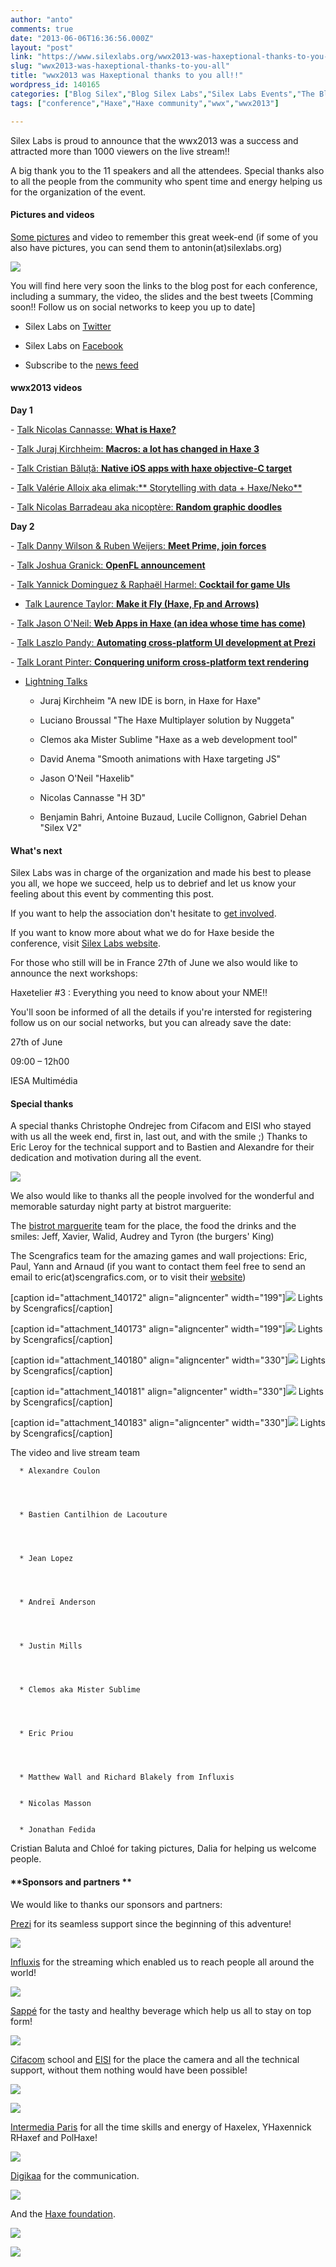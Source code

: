 ```yaml
---
author: "anto"
comments: true
date: "2013-06-06T16:36:56.000Z"
layout: "post"
link: "https://www.silexlabs.org/wwx2013-was-haxeptional-thanks-to-you-all/"
slug: "wwx2013-was-haxeptional-thanks-to-you-all"
title: "wwx2013 was Haxeptional thanks to you all!!"
wordpress_id: 140165
categories: ["Blog Silex","Blog Silex Labs","Silex Labs Events","The Blog"]
tags: ["conference","Haxe","Haxe community","wwx","wwx2013"]

---
```

Silex Labs is proud to announce that the wwx2013 was a success and attracted more than 1000 viewers on the live stream!!

A big thank you to the 11 speakers and all the attendees. Special thanks also to all the people from the community who spent time and energy helping us for the organization of the event.


#### **Pictures and videos**


[Some pictures](https://plus.google.com/photos/108940696681231990724/albums/5883769677608474113?banner=pwa) and video to remember this great week-end (if some of you also have pictures, you can send them to antonin(at)silexlabs.org)




[![](https://www.silexlabs.org/wp-content/uploads/2013/05/IMG_2030-687x257.jpg)](https://www.silexlabs.org/140165/the-blog/wwx2013-was-haxeptional-thanks-to-you-all/attachment/img_2030/)


You will find here very soon the links to the blog post for each conference, including a summary, the video, the slides and the best tweets [Comming soon!! Follow us on social networks to keep you up to date]




  * Silex Labs on [Twitter](https://twitter.com/silexlabs)




  * Silex Labs on [Facebook](https://www.facebook.com/silex.labs.3)




  * Subscribe to the [news feed](http://feedburner.google.com/fb/a/mailverify?uri=SilexLabsBlogEn)





#### **wwx2013 videos**




**Day 1**






- [Talk Nicolas Cannasse: **What is Haxe?**](https://www.silexlabs.org/140469/the-blog/wwx2013-speech-nicolas-cannasse-what-is-haxe/)

- [Talk Juraj Kirchheim: **Macros: a lot has changed in Haxe 3**](https://www.silexlabs.org/?p=142242)

- [Talk Cristian Băluță: **Native iOS apps with haxe objective-C target**](https://www.silexlabs.org/?p=142686)

- [Talk Valérie Alloix aka elimak:** Storytelling with data + Haxe/Neko**](https://www.silexlabs.org/?p=142722)

- [Talk Nicolas Barradeau aka nicoptère: **Random graphic doodles**](https://www.silexlabs.org/?p=142737)

**Day 2**

- [Talk Danny Wilson & Ruben Weijers: **Meet Prime, join forces**](https://www.silexlabs.org/?p=142746)

- [Talk Joshua Granick: **OpenFL announcement**](https://www.silexlabs.org/?p=142542)

- [Talk Yannick Dominguez & Raphaël Harmel: **Cocktail for game UIs**](https://www.silexlabs.org/?p=142483)

- [Talk Laurence Taylor: **Make it Fly (Haxe, Fp and Arrows)**](https://www.silexlabs.org/143188/the-blog/blog-silex-labs/wwx2013-speech-laurence-taylor-make-it-fly-haxe-fp-and-arrows/)

- [Talk Jason O'Neil: **Web Apps in Haxe (an idea whose time has come)**](https://www.silexlabs.org/?p=142800)

- [Talk Laszlo Pandy: **Automating cross-platform UI development at Prezi**](https://www.silexlabs.org/?p=142721)

- [Talk Lorant Pinter: **Conquering uniform cross-platform text rendering**](https://www.silexlabs.org/?p=142774)

- [Lightning Talks](https://www.silexlabs.org/?p=143115)




  * Juraj Kirchheim "A new IDE is born, in Haxe for Haxe"


  * Luciano Broussal "The Haxe Multiplayer solution by Nuggeta"


  * Clemos aka Mister Sublime "Haxe as a web development tool"


  * David Anema "Smooth animations with Haxe targeting JS"


  * Jason O'Neil "Haxelib"


  * Nicolas Cannasse "H 3D"


  * Benjamin Bahri, Antoine Buzaud, Lucile Collignon, Gabriel Dehan "Silex V2"







#### **What's next**


Silex Labs was in charge of the organization and made his best to please you all, we hope we succeed, help us to debrief and let us know your feeling about this event by commenting this post.

If you want to help the association don't hesitate to [get involved](https://www.silexlabs.org/silexlabs/join/).

If you want to know more about what we do for Haxe beside the conference, visit [Silex Labs website](https://www.silexlabs.org/silexlabs/services/).

For those who still will be in France 27th of June we also would like to announce the next workshops:

Haxetelier #3 : Everything you need to know about your NME!!

You'll soon be informed of all the details if you're intersted for registering follow us on our social networks, but you can already save the date:

27th of June

09:00 – 12h00

IESA Multimédia


#### **Special thanks**


A special thanks Christophe Ondrejec from Cifacom and EISI who stayed with us all the week end, first in, last out, and with the smile ;) Thanks to Eric Leroy for the technical support and to Bastien and Alexandre for their dedication and motivation during all the event.


[![](https://www.silexlabs.org/wp-content/uploads/2013/05/Capture-d’écran-2013-05-31-à-15.57.57-687x348.png)](https://www.silexlabs.org/140165/the-blog/wwx2013-was-haxeptional-thanks-to-you-all/attachment/capture-decran-2013-05-31-a-15-57-57/)


We also would like to thanks all the people involved for the wonderful and memorable saturday night party at bistrot marguerite:

The [bistrot marguerite](https://www.facebook.com/BistrotMarguerite) team for the place, the food the drinks and the smiles: Jeff, Xavier, Walid, Audrey and Tyron (the burgers' King)

The Scengrafics team for the amazing games and wall projections: Eric, Paul, Yann and Arnaud (if you want to contact them feel free to send an email to eric(at)scengrafics.com, or to visit their [website](http://www.scengrafics.com))

[caption id="attachment_140172" align="aligncenter" width="199"][![](https://www.silexlabs.org/wp-content/uploads/2013/05/scengrafics_haxe_2013_0-199x300.jpg)](http://www.scengrafics.com) Lights by Scengrafics[/caption]

[caption id="attachment_140173" align="aligncenter" width="199"][![](https://www.silexlabs.org/wp-content/uploads/2013/05/scengrafics_haxe_2013_3-199x300.jpg)](http://www.scengrafics.com) Lights by Scengrafics[/caption]

[caption id="attachment_140180" align="aligncenter" width="330"][![](https://www.silexlabs.org/wp-content/uploads/2013/05/scengrafics_haxe_2013_43-687x456.jpg)](http://www.scengrafics.com) Lights by Scengrafics[/caption]

[caption id="attachment_140181" align="aligncenter" width="330"][![](https://www.silexlabs.org/wp-content/uploads/2013/05/scengrafics_haxe_2013_51-687x456.jpg)](http://www.scengrafics.com) Lights by Scengrafics[/caption]

[caption id="attachment_140183" align="aligncenter" width="330"][![](https://www.silexlabs.org/wp-content/uploads/2013/05/IMG_11151-687x457.jpg)](http://www.scengrafics.com) Lights by Scengrafics[/caption]

The video and live stream team






      * Alexandre Coulon




      * Bastien Cantilhion de Lacouture




      * Jean Lopez




      * Andreï Anderson




      * Justin Mills




      * Clemos aka Mister Sublime




      * Eric Priou




      * Matthew Wall and Richard Blakely from Influxis


      * Nicolas Masson


      * Jonathan Fedida




Cristian Baluta and Chloé for taking pictures, Dalia for helping us welcome people.


#### **Sponsors and partners **


We would like to thanks our sponsors and partners:

[Prezi](http://prezi.com/) for its seamless support since the beginning of this adventure!

[![](https://www.silexlabs.org/wp-content/uploads/2013/06/prezi_horizontal1-300x172.png)](http://prezi.com/)

[Influxis](http://influxis.com/) for the streaming which enabled us to reach people all around the world!

[![](https://www.silexlabs.org/wp-content/uploads/2013/06/influxis1.jpg)](http://influxis.com/)

[Sappé](http://sappe-europe.fr/) for the tasty and healthy beverage which help us all to stay on top form!

[![](https://www.silexlabs.org/wp-content/uploads/2013/06/logo-sappé.png)](http://sappe-europe.fr/)

[Cifacom](http://www.cifacom.com/) school and [EISI](http://www.eisi.fr) for the place the camera and all the technical support, without them nothing would have been possible!

[![](https://www.silexlabs.org/wp-content/uploads/2013/06/cifacom1.jpg)](http://www.cifacom.com/)

[![](https://www.silexlabs.org/wp-content/uploads/2013/06/logo-EISI.png)](http://www.eisi.fr)

[Intermedia Paris](http://www.intermedia-paris.fr/) for all the time skills and energy of Haxelex, YHaxennick RHaxef and PolHaxe!

[![](https://www.silexlabs.org/wp-content/uploads/2013/06/intermedia1.jpg)](http://www.intermedia-paris.fr/)

[Digikaa](http://www.digikaa.com/) for the communication.

[![](https://www.silexlabs.org/wp-content/uploads/2013/06/Logo_digikaa-300x137.jpg)](http://www.digikaa.com/)

And the [Haxe foundation](http://haxe-foundation.org/).

[![](https://www.silexlabs.org/wp-content/uploads/2013/06/haxe-300x180.jpg)](http://haxe-foundation.org/)


[![](https://www.silexlabs.org/wp-content/uploads/2013/05/Capture-d’écran-2013-05-31-à-16.08.47-440x687.png)](https://www.silexlabs.org/140165/the-blog/wwx2013-was-haxeptional-thanks-to-you-all/attachment/capture-decran-2013-05-31-a-16-08-47/)

